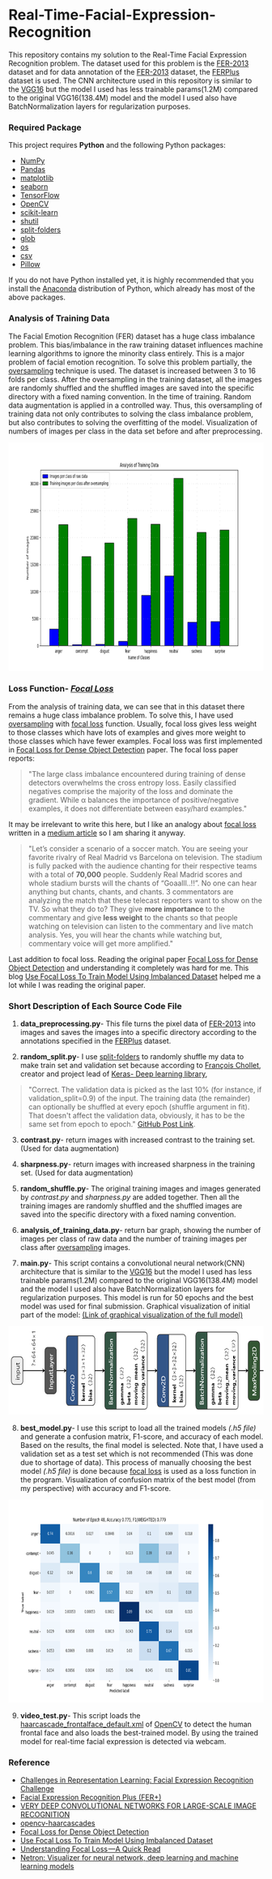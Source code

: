 # Real-Time-Facial-Expression-Recognition
This repository contains my solution to the Real-Time Facial Expression Recognition problem. The dataset used for this problem is the [FER-2013](https://www.kaggle.com/c/challenges-in-representation-learning-facial-expression-recognition-challenge/data) dataset and for data annotation of the [FER-2013](https://www.kaggle.com/c/challenges-in-representation-learning-facial-expression-recognition-challenge/data) dataset, the [FERPlus](https://github.com/microsoft/FERPlus) dataset is used. The CNN architecture used in this repository is similar to the [VGG16](https://arxiv.org/pdf/1409.1556.pdf) but the model I used has less trainable params(1.2M) compared to the original VGG16(138.4M) model and the model I used also have BatchNormalization layers for regularization purposes.

### Required Package
This project requires **Python** and the following Python packages:
- [NumPy](https://www.numpy.org/)
- [Pandas](https://pandas.pydata.org/)
- [matplotlib](https://matplotlib.org/)
- [seaborn](https://seaborn.pydata.org/)
- [TensorFlow](https://www.tensorflow.org/)
- [OpenCV](https://opencv.org/)
- [scikit-learn](https://scikit-learn.org/stable/)
- [shutil](https://docs.python.org/3/library/shutil.html)
- [split-folders](https://pypi.org/project/split-folders)
- [glob](https://docs.python.org/3/library/glob.html)
- [os](https://docs.python.org/3/library/os.html)
- [csv](https://docs.python.org/3/library/csv.html)
- [Pillow](https://pypi.org/project/Pillow/2.2.1)

If you do not have Python installed yet, it is highly recommended that you install the [Anaconda](https://www.anaconda.com/) distribution of Python, which already has most of the above packages. 

### Analysis of Training Data
The Facial Emotion Recognition (FER) dataset has a huge class imbalance problem. This bias/imbalance in the raw training dataset influences machine learning algorithms to ignore the minority class entirely. This is a major problem of facial emotion recognition. To solve this problem partially, the [oversampling](https://en.wikipedia.org/wiki/Oversampling_and_undersampling_in_data_analysis) technique is used. The dataset is increased between 3 to 16 folds per class. After the oversampling in the training dataset, all the images are randomly shuffled and the shuffled images are saved into the specific directory with a fixed naming convention. In the time of training. Random data augmentation is applied in a controlled way. Thus, this oversampling of training data not only contributes to solving the class imbalance problem, but also contributes to solving the overfitting of the model. Visualization of numbers of images per class in the data set before and after preprocessing.
<p align="center">
  <img src="images/analysis_of_training_data.png" height=450>
</p>


### Loss Function- ***[Focal Loss](https://arxiv.org/pdf/1708.02002.pdf)***
From the analysis of training data, we can see that in this dataset there remains a huge class imbalance problem. To solve this, I have used [oversampling](https://en.wikipedia.org/wiki/Oversampling_and_undersampling_in_data_analysis) with [focal loss](https://arxiv.org/pdf/1708.02002.pdf) function. Usually, focal loss gives less weight to those classes which have lots of examples and gives more weight to those classes which have fewer examples. Focal loss was first implemented in [Focal Loss for Dense Object Detection](https://arxiv.org/pdf/1708.02002.pdf) paper. The focal loss paper reports:

>"The large class imbalance encountered during training of dense detectors overwhelms the cross entropy loss. Easily classified negatives comprise the majority of the loss and dominate the gradient. While α balances the importance of positive/negative examples, it does not differentiate between easy/hard examples."

It may be irrelevant to write this here, but I like an analogy about [focal loss](https://arxiv.org/pdf/1708.02002.pdf) written in a [medium article](https://medium.com/visionwizard/understanding-focal-loss-a-quick-read-b914422913e7) so I am sharing it anyway. 

>"Let’s consider a scenario of a soccer match. You are seeing your favorite rivalry of Real Madrid vs Barcelona on television. The stadium is fully packed with the audience chanting for their respective teams with a total of **70,000** people. Suddenly Real Madrid scores and whole stadium bursts will the chants of “Goaalll..!!”. No one can hear anything but chants, chants, and chants. 3 commentators are analyzing the match that these telecast reporters want to show on the TV. So what they do to? They give **more importance** to the commentary and give **less weight** to the chants so that people watching on television can listen to the commentary and live match analysis. Yes, you will hear the chants while watching but, commentary voice will get more amplified."

Last addition to focal loss. Reading the original paper [Focal Loss for Dense Object Detection](https://arxiv.org/pdf/1708.02002.pdf) and understanding it completely was hard for me. This blog [Use Focal Loss To Train Model Using Imbalanced Dataset](https://leimao.github.io/blog/Focal-Loss-Explained/) helped me a lot while I was reading the original paper. 

### Short Description of Each Source Code File
1. **data_preprocessing.py**- This file turns the pixel data of [FER-2013](https://www.kaggle.com/c/challenges-in-representation-learning-facial-expression-recognition-challenge/data) into images and saves the images into a specific directory according to the annotations specified in the [FERPlus](https://github.com/microsoft/FERPlus) dataset.

2. **random_split.py**- I use [split-folders](https://pypi.org/project/split-folders) to randomly shuffle my data to make train set and validation set because according to [François Chollet](https://fchollet.com/), creator and project lead of [Keras- Deep learning library](https://keras.io/),

>"Correct. The validation data is picked as the last 10% (for instance, if validation_split=0.9) of the input. The training data (the remainder) can optionally be shuffled at every epoch (shuffle argument in fit). That doesn't affect the validation data, obviously, it has to be the same set from epoch to epoch." [GitHub Post Link](https://github.com/keras-team/keras/issues/597).  

3. **contrast.py**- return images with increased contrast to the training set. (Used for data augmentation)

4. **sharpness.py**- return images with increased sharpness in the training set. (Used for data augmentation)

5. **random_shuffle.py**- The original training images and images generated by *contrast.py* and *sharpness.py* are added together. Then all the training images are randomly shuffled and the shuffled images are saved into the specific directory with a fixed naming convention.

6. **analysis_of_training_data.py**- return bar graph, showing the number of images per class of raw data and the number of training images per class after [oversampling](https://en.wikipedia.org/wiki/Oversampling_and_undersampling_in_data_analysis) images.

7. **main.py**- This script contains a convolutional neural network(CNN) architecture that is similar to the [VGG16](https://arxiv.org/pdf/1409.1556.pdf) but the model I used has less trainable params(1.2M) compared to the original VGG16(138.4M) model and the model I used also have BatchNormalization layers for regularization purposes. This model is run for 50 epochs and the best model was used for final submission. Graphical visualization of initial part of the model: [(Link of graphical visualization of the full model)](https://github.com/Safayet-Khan/Real-Time-Facial-Expression-Recognition/blob/main/images/model.png)  
<p align="center">
  <img src="images/part_of_model.png" height=175>
</p>

8. **best_model.py**- I use this script to load all the trained models *(.h5 file)* and generate a confusion matrix, F1-score, and accuracy of each model. Based on the results, the final model is selected. Note that, I have used a validation set as a test set which is not recommended (This was done due to shortage of data). This process of manually choosing the best model *(.h5 file)* is done because [focal loss](https://arxiv.org/pdf/1708.02002.pdf) is used as a loss function in the program. Visualization of confusion matrix of the best model (from my perspective) with accuracy and F1-score. 
<p align="center">
  <img src="images/confusion_matrix.png" height=400>
</p>

9. **video_test.py**- This script loads the [haarcascade_frontalface_default.xml](https://github.com/opencv/opencv/tree/master/data/haarcascades) of [OpenCV](https://opencv.org/) to detect the human frontal face and also loads the best-trained model. By using the trained model for real-time facial expression is detected via webcam. 

### Reference
- [Challenges in Representation Learning: Facial Expression Recognition Challenge](https://www.kaggle.com/c/challenges-in-representation-learning-facial-expression-recognition-challenge/data)
- [Facial Expression Recognition Plus (FER+)](https://github.com/microsoft/FERPlus)
- [VERY DEEP CONVOLUTIONAL NETWORKS FOR LARGE-SCALE IMAGE RECOGNITION](https://arxiv.org/pdf/1409.1556.pdf)
- [opencv-haarcascades](https://github.com/opencv/opencv/tree/master/data/haarcascades)
- [Focal Loss for Dense Object Detection](https://arxiv.org/pdf/1708.02002.pdf)
- [Use Focal Loss To Train Model Using Imbalanced Dataset](https://leimao.github.io/blog/Focal-Loss-Explained/)
- [Understanding Focal Loss —A Quick Read](https://medium.com/visionwizard/understanding-focal-loss-a-quick-read-b914422913e7)
- [Netron: Visualizer for neural network, deep learning and machine learning models](https://github.com/lutzroeder/netron)
